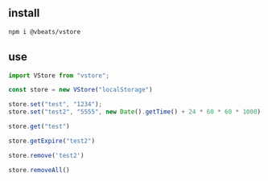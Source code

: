 ## install

```bash
npm i @vbeats/vstore
```

## use

```typescript
import VStore from "vstore";

const store = new VStore("localStorage")

store.set("test", "1234");
store.set("test2", "5555", new Date().getTime() + 24 * 60 * 60 * 1000)

store.get("test")

store.getExpire("test2")

store.remove('test2')

store.removeAll()
```
